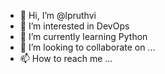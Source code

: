 - 👋 Hi, I’m @lpruthvi
- 👀 I’m interested in DevOps
- 🌱 I’m currently learning Python
- 💞️ I’m looking to collaborate on ...
- 📫 How to reach me ...

<!---
lpruthvi/lpruthvi is a ✨ special ✨ repository because its `README.md` (this file) appears on your GitHub profile.
You can click the Preview link to take a look at your changes.
--->

